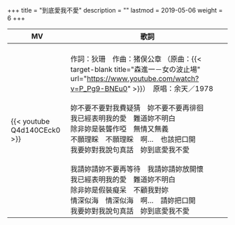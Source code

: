 +++
title = "到底愛我不愛"
description = ""
lastmod = 2019-05-06
weight = 6
+++

MV  | 歌詞  
--------------|-------
{{< youtube Q4d140CEck0 >}}|<br/>作詞：狄珊　作曲：猪俣公章 （原曲：{{< target-blank title="森進一－女の波止場" url="https://www.youtube.com/watch?v=P_Pg9-BNEu0" >}}）　原唱：余天／1978<br/><br/>妳不要不要對我費疑猜　妳不要不要再徘徊<br/>我已經表明我的愛　難道妳不明白<br/>除非妳是裝聾作啞　無情又無義<br/>不願理睬　不願理睬　啊…　也該把口開<br/>我要妳對我說句真話　妳到底愛我不愛<br/><br/>我請妳請妳不要再等待　我請妳請妳放開懷<br/>我已經表明我的愛　難道妳不明白<br/>除非妳是假裝癡呆　不顧我對妳<br/>情深似海　情深似海　啊…　請妳把口開<br/>我要妳對我說句真話　妳到底愛我不愛

